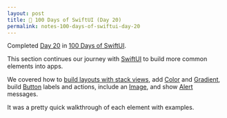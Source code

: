 ```yaml
---
layout: post
title: 📔 100 Days of SwiftUI (Day 20)
permalink: notes-100-days-of-swiftui-day-20
---
```


Completed [Day 20](https://www.hackingwithswift.com/100/swiftui/17) in [100 Days of SwiftUI](https://www.hackingwithswift.com/100/swiftui).

This section continues our journey with [SwiftUI](https://developer.apple.com/documentation/swiftui) to build more common elements into apps.

We covered how to [build layouts with stack views](https://developer.apple.com/documentation/swiftui/building-layouts-with-stack-views), add [Color](https://developer.apple.com/documentation/swiftui/color) and [Gradient](https://developer.apple.com/documentation/swiftui/gradient), build [Button](https://developer.apple.com/documentation/swiftui/button) labels and actions, include an [Image](https://developer.apple.com/documentation/swiftui/image), and show [Alert](https://developer.apple.com/documentation/swiftui/view/alert(_:ispresented:presenting:actions:message:)-8584l) messages.

It was a pretty quick walkthrough of each element with examples.
